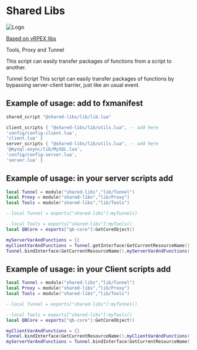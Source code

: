 
# Shared Libs

![Logo](https://img.icons8.com/color/96/fivem.png)

[Based on vRPEX libs](https://github.com/vRP-framework/vRP)

Tools, Proxy and Tunnel

This script can easily transfer packages of functions from a script to another.

Tunnel Script This script can easily transfer packages of functions by bypassing server-client barrier, just like an usual event.



## Example of usage: add to fxmanifest

```lua
shared_script "@shared-libs/lib/lib.lua"

client_scripts { "@shared-libs/lib/utils.lua", -- add here
'config/config-client.lua',
'client.lua' }
server_scripts { "@shared-libs/lib/utils.lua", -- add here
'@mysql-async/lib/MySQL.lua',
'config/config-server.lua',
'server.lua' }
```



## Example of usage: in your server scripts add

```lua
local Tunnel = module("shared-libs","lib/Tunnel")
local Proxy = module("shared-libs","lib/Proxy")
local Tools = module("shared-libs","lib/Tools")

--local Tunnel = exports["shared-libs"]:myTunnel()

--local Tools = exports["shared-libs"]:myTools()
local QBCore = exports["qb-core"]:GetCoreObject()

myServerVarAndFunctions = {}
myClientVarAndFunctions = Tunnel.getInterface(GetCurrentResourceName())
Tunnel.bindInterface(GetCurrentResourceName(),myServerVarAndFunctions)
```



## Example of usage: in your Client scripts add

```lua
local Tunnel = module("shared-libs","lib/Tunnel")
local Proxy = module("shared-libs","lib/Proxy")
local Tools = module("shared-libs","lib/Tools")

--local Tunnel = exports["shared-libs"]:myTunnel()

--local Tools = exports["shared-libs"]:myTools()
local QBCore = exports["qb-core"]:GetCoreObject()

myClientVarAndFunctions = {}
Tunnel.bindInterface(GetCurrentResourceName(),myClientVarAndFunctions)
myServerVarAndFunctions = Tunnel.bindInterface(GetCurrentResourceName())
```




